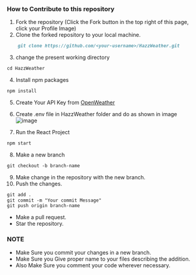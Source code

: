 ### How to Contribute to this repository

1. Fork the repository (Click the Fork button in the top right of this page, click your Profile Image)
2. Clone the forked repository to your local machine.

```markdown
    git clone https://github.com/<your-username>/HazzWeather.git
```

3. change the present working directory

```markdown
cd HazzWeather
```

4. Install npm packages

```markdown
npm install
```

5. Create Your API Key from <a href= "https://openweathermap.org/">OpenWeather</a>
6. Create .env file in HazzWeather folder and do as shown in image
   ![image](https://user-images.githubusercontent.com/71395891/195035284-8aced9ac-131c-48df-a3f0-a5286399f5e7.png)

7. Run the React Project

```markdown
npm start
```

8. Make a new branch

```markdown
git checkout -b branch-name
```

9. Make change in the repository with the new branch.
10. Push the changes.

```markdown
git add .
git commit -m "Your commit Message"
git push origin branch-name
```

- Make a pull request.
- Star the repository.

### NOTE

- Make Sure you commit your changes in a new branch.
- Make Sure you Give proper name to your files describing the addition.
- Also Make Sure you comment your code wherever necessary.
